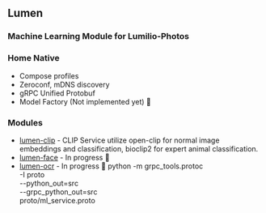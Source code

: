 ## Lumen

### Machine Learning Module for Lumilio-Photos

### Home Native
- Compose profiles
- Zeroconf, mDNS discovery
- gRPC Unified Protobuf
- Model Factory (Not implemented yet) 🚧

### Modules
- [lumen-clip](./lumen-clip/README.md) - CLIP Service utilize open-clip for normal image embeddings and classification, bioclip2 for expert animal classification.
- [lumen-face](./lumen-face/README.md) - In progress 🚧
- [lumen-ocr](./lumen-ocr/README.md) - In progress 🚧
python -m grpc_tools.protoc \
  -I proto \
  --python_out=src \
  --grpc_python_out=src \
  proto/ml_service.proto
